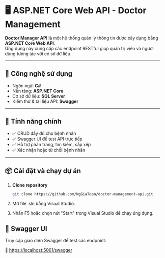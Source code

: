 # 🖥️ ASP.NET Core Web API - Doctor Management

**Doctor Manager API** là một hệ thống quản lý thông tin được xây dựng bằng **ASP.NET Core Web API**.  
Ứng dụng này cung cấp các endpoint RESTful giúp quản trị viên và người dùng tương tác với cơ sở dữ liệu.

---

## 🧰 Công nghệ sử dụng

- Ngôn ngữ: **C#**
- Nền tảng: **ASP.NET Core**
- Cơ sở dữ liệu: **SQL Server**
- Kiểm thử & tài liệu API: **Swagger**

---

## 🚀 Tính năng chính

- ✅ CRUD đầy đủ cho bệnh nhân
- ✅ Swagger UI để test API trực tiếp
- ✅ Hỗ trợ phân trang, tìm kiếm, sắp xếp
- ✅ Xác nhận hoặc từ chối bệnh nhân

---

## 📦 Cài đặt và chạy dự án

1. **Clone repository**
   ```bash
   git clone https://github.com/NgGiaToan/doctor-management-api.git

2. Mở file .sln bằng Visual Studio.

3. Nhấn F5 hoặc chọn nút "Start" trong Visual Studio để chạy ứng dụng.

## 🧪 Swagger UI

Truy cập giao diện Swagger để test các endpoint:

📎 [https://localhost:5001/swagger](https://localhost:7169/swagger/index.html)
